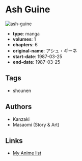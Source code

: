 # Ash Guine

![ash-guine](https://cdn.myanimelist.net/images/manga/1/159911.jpg)

-   **type**: manga
-   **volumes**: 1
-   **chapters**: 6
-   **original-name**: アシュ・ギーネ
-   **start-date**: 1987-03-25
-   **end-date**: 1987-03-25

## Tags

-   shounen

## Authors

-   Kanzaki
-   Masaomi (Story & Art)

## Links

-   [My Anime list](https://myanimelist.net/manga/90894/Ash_Guine)
